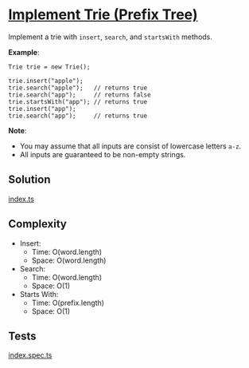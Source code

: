 # [Implement Trie (Prefix Tree)](https://leetcode.com/problems/implement-trie-prefix-tree/)

Implement a trie with `insert`, `search`, and `startsWith` methods.

**Example**:

```
Trie trie = new Trie();

trie.insert("apple");
trie.search("apple");   // returns true
trie.search("app");     // returns false
trie.startsWith("app"); // returns true
trie.insert("app");
trie.search("app");     // returns true
```

**Note**:

- You may assume that all inputs are consist of lowercase letters `a-z`.
- All inputs are guaranteed to be non-empty strings.

## Solution

[index.ts](https://github.com/kutyepov/May-LeetCoding-Challenge/blob/master/src/trie/index.ts)

## Complexity

- Insert:
  - Time: O(word.length)
  - Space: O(word.length)
- Search:
  - Time: O(word.length)
  - Space: O(1)
- Starts With:
  - Time: O(prefix.length)
  - Space: O(1)

## Tests

[index.spec.ts](https://github.com/kutyepov/May-LeetCoding-Challenge/blob/master/src/trie/index.spec.ts)
